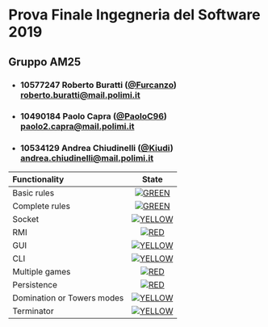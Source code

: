 # Prova Finale Ingegneria del Software 2019
## Gruppo AM25

- ###   10577247    Roberto Buratti ([@Furcanzo](https://github.com/Furcanzo))<br>roberto.buratti@mail.polimi.it
- ###   10490184    Paolo Capra ([@PaoloC96](https://github.com/PaoloC96))<br>paolo2.capra@mail.polimi.it
- ###   10534129    Andrea Chiudinelli ([@Kiudi](https://github.com/Kiudi))<br>andrea.chiudinelli@mail.polimi.it

| Functionality | State |
|:-----------------------|:------------------------------------:|
| Basic rules | [![GREEN](https://placehold.it/15/44bb44/44bb44)](#) |
| Complete rules | [![GREEN](https://placehold.it/15/44bb44/44bb44)](#) |
| Socket | [![YELLOW](https://placehold.it/15/ffdd00/ffdd00)](#) |
| RMI | [![RED](https://placehold.it/15/f03c15/f03c15)](#)|
| GUI | [![YELLOW](https://placehold.it/15/ffdd00/ffdd00)](#) |
| CLI | [![YELLOW](https://placehold.it/15/ffdd00/ffdd00)](#) |
| Multiple games | [![RED](https://placehold.it/15/f03c15/f03c15)](#) |
| Persistence | [![RED](https://placehold.it/15/f03c15/f03c15)](#) |
| Domination or Towers modes | [![YELLOW](https://placehold.it/15/ffdd00/ffdd00)](#) |
| Terminator | [![YELLOW](https://placehold.it/15/ffdd00/ffdd00)](#) |

<!--
[![RED](https://placehold.it/15/f03c15/f03c15)](#)
[![YELLOW](https://placehold.it/15/ffdd00/ffdd00)](#)
[![GREEN](https://placehold.it/15/44bb44/44bb44)](#)
-->

